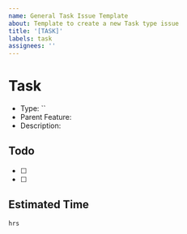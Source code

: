 ```yaml
---
name: General Task Issue Template
about: Template to create a new Task type issue
title: '[TASK]'
labels: task
assignees: ''
---
```


# Task

- Type: ``
- Parent Feature:
- Description:

## Todo

- [ ]
- [ ]

## Estimated Time

`hrs`

